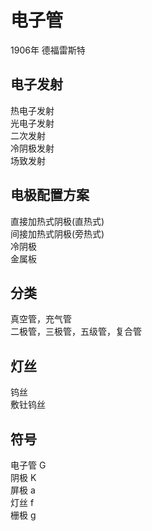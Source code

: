 # 电子管
1906年 德福雷斯特

## 电子发射
热电子发射  
光电子发射  
二次发射  
冷阴极发射  
场致发射

## 电极配置方案
直接加热式阴极(直热式)  
间接加热式阴极(旁热式)  
冷阴极  
金属板

## 分类
真空管，充气管  
二极管，三极管，五级管，复合管

## 灯丝
钨丝  
敷钍钨丝

## 符号
电子管	G  
阴极	K  
屏极	a  
灯丝	f  
栅极  g
